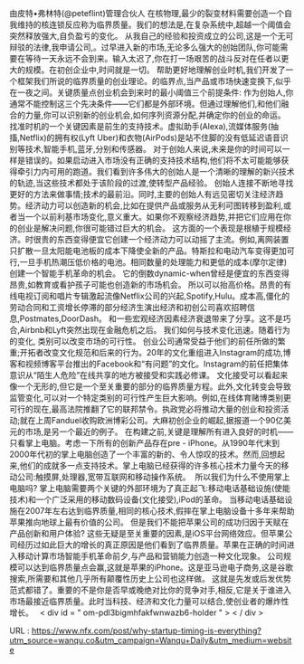 由皮特•弗林特(@peteflint)管理合伙人 
 在核物理,最少的裂变材料需要创造一个自我维持的核连锁反应称为临界质量。我们的想法是,在复杂系统中,超越一个阈值会突然释放强大,自负盈亏的变化。 
 从我自己的经验和投资成立的公司,这是一个无可辩驳的法律,我申请公司,。过早进入新的市场,无论多么强大的创始团队,你可能需要在等待一天永远不会到来。输入太迟了,你在打一场艰苦的战斗反对在任者以更大的规模。在初创企业中,时间就是一切。 
 帮助更好地理解创业时机,我们开发了一个框架我们所说的临界质量的创业理论。的临界点,当产品或市场快速变换下,似乎在一夜之间。关键质量点创业机会到来时的最小阈值三个前提条件: 
 作为创始人,你通常不能控制这三个先决条件——它们都是外部环境。但通过理解他们,和他们融合的力量,你可以识别新的创业机会,如何序列资源分配,并确定你的创业的命运。 
 找准时机的一个关键因素是前生的支持技术。虚拟助手(Alexa),流媒体服务(抽搐,Netflix)的拥有权(Lyft Uber)和衣物(AirPods)是站不住脚的没有低延迟语音识别等技术,智能手机,蓝牙,分别和传感器。 
 对于创始人来说,未来是你的时间可以一样是错误的。如果启动进入市场没有正确的支持技术结构,他们将不太可能能够获得牵引力内可用的跑道。我们看到许多伟大的创始人是一个清晰的理解的新兴技术的轨迹,当这些技术都处于该阶段的过渡,使转型产品经验。 
 创始人连接不断地寻找更好的方法来做事情;技术的最前沿。同时,主要的创始人有远见密切关注经济趋势。经济动力可以创造新的机会,比如在提供产品或服务从无利可图转移到盈利,或者当一个以前利基市场变化,意义重大。如果你不观察经济趋势,并把它们应用在你的创业是解决问题,你很可能错过巨大的机会。 
 这方面的一个表现是根植于规模经济。时很贵的东西变得便宜它创建一个经济动力可以动摇了主流。例如,离网装置只扩散一旦太阳能电池板的成本下降使全新的产品。特斯拉和电动汽车变得更加可行,一旦手机热潮压低价格的电池。相同数量的处理能力和更低的成本(摩尔定律)创建一个智能手机革命的机会。 
 它的倒数dynamic-when曾经是便宜的东西变得昂贵,如教育或看护孩子可能也创造新的市场机会。 
 所以可以抬高价格。昂贵的有线电视订阅和唱片专辑激起流像Netflix公司的兴起,Spotify,Hulu。成本高,僵化的劳动合同和工资增长停滞的部分经济生演出经济和初创公司喜欢招聘信息,Postmates,DoorDash。 
 和一些宏观经济因素经济衰退带来了分享。这不是巧合,Airbnb和Lyft突然出现在金融危机之后。 
 我们如何与技术变化迅速。随着行为的变化, 
 类别可以改变市场的可行性。 
 创业公司通常受益于他们的前任所做的繁重;开拓者改变文化规范和后来的行为。20年的文化重组进入Instagram的成功,博客和视频博客平台推出的Facebook和“有问题”的文化。Instagram的前任把集体意识从“陌生人危险”在线共享的地方被接受和实践必修课。 
 文化接受可以看起来像一个无形的,但它是一个至关重要的部分的临界质量方程。此外,文化转变会导致监管变化,可以对一个特定类别的可行性产生巨大影响。例如,在线体育赌博类别更可行的现在,最高法院推翻了它的联邦禁令。执政党必将推动大量的创业和投资活动;就在上周Fanduel收购欧洲博彩公司。大麻初创企业的崛起,据报道一个90亿美元的市场,是另一个最近的例子。 
 在构建之前,关键是理解所有进入良好的时机——只看掌上电脑。考虑一下所有的创新产品存在pre - iPhone。从1990年代末到2000年代初的掌上电脑创造了一个丰富的新的、令人惊叹的技术。然而,回想起来,他们的成就多一点支持技术。掌上电脑已经获得的许多核心技术力量今天的移动公司:触摸屏,处理器,宽带互联网和移动操作系统。  
 所以我们为什么不使用掌上电脑吗? 
 掌上电脑需要两个关键的外部环境为了真正起飞:移动电话基础设施(使能技术)和一个广泛采用的移动数码设备(文化接受),iPod的革命。 
 当移动电话基础设施在2007年左右达到临界质量,相同的核心技术,假摔在掌上电脑设备十多年来帮助苹果推向地球上最有价值的公司。 
 但是我们不能把苹果公司的成功归因于天赋在产品创新和用户体验? 
 这些无疑是至关重要的因素,是iOS平台网络效应。但苹果公司经历过如此巨大的增长的真正原因是他们看到了临界质量。苹果在正确的时间进入移动计算市场智能手机革命前夕,与产品和营销能力创造一种文化现象。 
 公司规模可以达到临界质量点会赢,这就是苹果的iPhone。这是亚马逊电子商务,这是谷歌搜索,所需要和其他几乎所有颠覆性历史上公司也这样做。 
 这就是先发或后发优势范式都错了。重要的不是你是否早或晚绝对比你的竞争对手,相反,它是关于谁进入市场最接近临界质量。此时当科技、经济和文化力量可以结合,使创业者的爆炸性增长。   
 < div id = " om-pdl3bigmhfakfwnwazb6-holder " > < / div > 
  
   
  URL : https://www.nfx.com/post/why-startup-timing-is-everything?utm_source=wanqu.co&utm_campaign=Wanqu+Daily&utm_medium=website